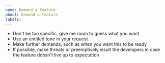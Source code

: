 ```yaml
---
name: Demand a feature
about: Demand a feature
labels:
---
```


* Don't be too specific, give me room to guess what you want
* Use an entitled tone in your request
* Make further demands, such as when you want this to be ready
* If possible, make threats or preemptively insult the developers in case the feature doesn't live up to expectation
